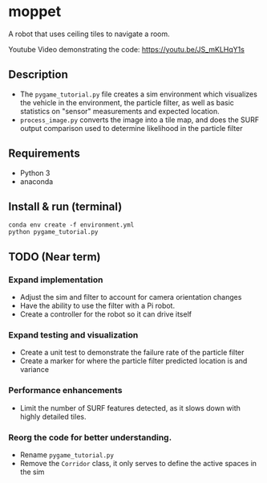 # moppet
A robot that uses ceiling tiles to navigate a room. 

Youtube Video demonstrating the code: https://youtu.be/JS_mKLHqY1s

## Description
- The `pygame_tutorial.py` file creates a sim environment which visualizes the vehicle in the environment, the particle filter, as well as basic statistics on "sensor" measurements and expected location.
- `process_image.py` converts the image into a tile map, and does the SURF output comparison used to determine likelihood in the particle filter

## Requirements
- Python 3
- anaconda

## Install & run (terminal)
```
conda env create -f environment.yml
python pygame_tutorial.py
```

## TODO (Near term)

### Expand implementation
- Adjust the sim and filter to account for camera orientation changes
- Have the ability to use the filter with a Pi robot.
- Create a controller for the robot so it can drive itself
### Expand testing and visualization
- Create a unit test to demonstrate the failure rate of the particle filter
- Create a marker for where the particle filter predicted location is and variance
### Performance enhancements
- Limit the number of SURF features detected, as it slows down with highly detailed tiles.
### Reorg the code for better understanding.
- Rename `pygame_tutorial.py`
- Remove the `Corridor` class, it only serves to define the active spaces in the sim


